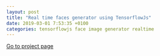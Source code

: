 ```yaml
---
layout: post
title: "Real time faces generator using TensorflowJs"
date: 2019-03-01 7:53:35 +0100
categories: tensorflowjs face image generator realtime
---
```


[Go to project page](/projects/faces-generator-pca/)
